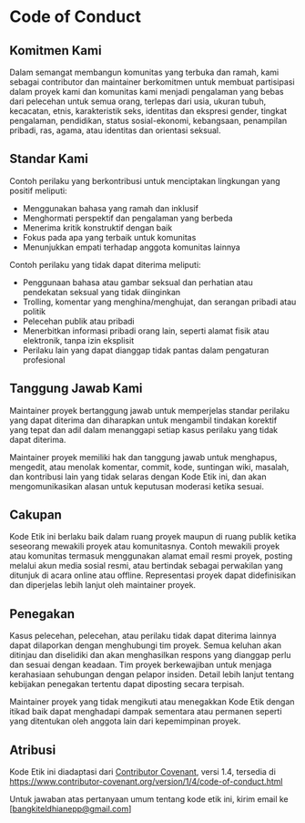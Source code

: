 # Code of Conduct

## Komitmen Kami

Dalam semangat membangun komunitas yang terbuka dan ramah, kami sebagai contributor dan maintainer berkomitmen untuk membuat partisipasi dalam proyek kami dan komunitas kami menjadi pengalaman yang bebas dari pelecehan untuk semua orang, terlepas dari usia, ukuran tubuh, kecacatan, etnis, karakteristik seks, identitas dan ekspresi gender, tingkat pengalaman, pendidikan, status sosial-ekonomi, kebangsaan, penampilan pribadi, ras, agama, atau identitas dan orientasi seksual.

## Standar Kami

Contoh perilaku yang berkontribusi untuk menciptakan lingkungan yang positif meliputi:

* Menggunakan bahasa yang ramah dan inklusif
* Menghormati perspektif dan pengalaman yang berbeda
* Menerima kritik konstruktif dengan baik
* Fokus pada apa yang terbaik untuk komunitas
* Menunjukkan empati terhadap anggota komunitas lainnya

Contoh perilaku yang tidak dapat diterima meliputi:

* Penggunaan bahasa atau gambar seksual dan perhatian atau pendekatan seksual yang tidak diinginkan
* Trolling, komentar yang menghina/menghujat, dan serangan pribadi atau politik
* Pelecehan publik atau pribadi
* Menerbitkan informasi pribadi orang lain, seperti alamat fisik atau elektronik, tanpa izin eksplisit
* Perilaku lain yang dapat dianggap tidak pantas dalam pengaturan profesional

## Tanggung Jawab Kami

Maintainer proyek bertanggung jawab untuk memperjelas standar perilaku yang dapat diterima dan diharapkan untuk mengambil tindakan korektif yang tepat dan adil dalam menanggapi setiap kasus perilaku yang tidak dapat diterima.

Maintainer proyek memiliki hak dan tanggung jawab untuk menghapus, mengedit, atau menolak komentar, commit, kode, suntingan wiki, masalah, dan kontribusi lain yang tidak selaras dengan Kode Etik ini, dan akan mengomunikasikan alasan untuk keputusan moderasi ketika sesuai.

## Cakupan

Kode Etik ini berlaku baik dalam ruang proyek maupun di ruang publik ketika seseorang mewakili proyek atau komunitasnya. Contoh mewakili proyek atau komunitas termasuk menggunakan alamat email resmi proyek, posting melalui akun media sosial resmi, atau bertindak sebagai perwakilan yang ditunjuk di acara online atau offline. Representasi proyek dapat didefinisikan dan diperjelas lebih lanjut oleh maintainer proyek.

## Penegakan

Kasus pelecehan, pelecehan, atau perilaku tidak dapat diterima lainnya dapat dilaporkan dengan menghubungi tim proyek. Semua keluhan akan ditinjau dan diselidiki dan akan menghasilkan respons yang dianggap perlu dan sesuai dengan keadaan. Tim proyek berkewajiban untuk menjaga kerahasiaan sehubungan dengan pelapor insiden. Detail lebih lanjut tentang kebijakan penegakan tertentu dapat diposting secara terpisah.

Maintainer proyek yang tidak mengikuti atau menegakkan Kode Etik dengan itikad baik dapat menghadapi dampak sementara atau permanen seperti yang ditentukan oleh anggota lain dari kepemimpinan proyek.

## Atribusi

Kode Etik ini diadaptasi dari [Contributor Covenant][homepage], versi 1.4, tersedia di https://www.contributor-covenant.org/version/1/4/code-of-conduct.html

[homepage]: https://www.contributor-covenant.org

Untuk jawaban atas pertanyaan umum tentang kode etik ini, kirim email ke [bangkiteldhianepp@gmail.com]
